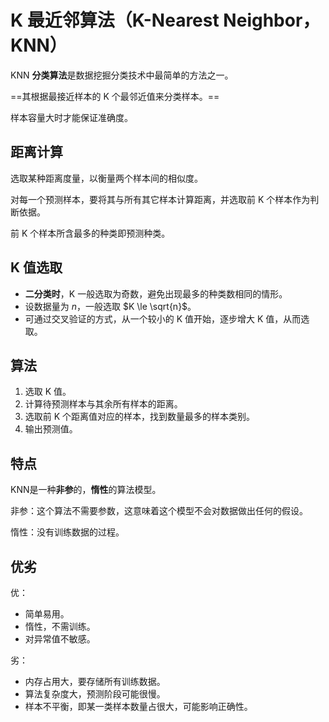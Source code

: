 # K 最近邻算法（K-Nearest Neighbor， KNN）

KNN **分类算法**是数据挖掘分类技术中最简单的方法之一。

==其根据最接近样本的 K 个最邻近值来分类样本。==

样本容量大时才能保证准确度。

## 距离计算

选取某种距离度量，以衡量两个样本间的相似度。

对每一个预测样本，要将其与所有其它样本计算距离，并选取前 K 个样本作为判断依据。

前 K 个样本所含最多的种类即预测种类。

## K 值选取

- **二分类时**，K 一般选取为奇数，避免出现最多的种类数相同的情形。
- 设数据量为 $n$，一般选取 $K \le \sqrt{n}$。
- 可通过交叉验证的方式，从一个较小的 K 值开始，逐步增大 K 值，从而选取。

## 算法

1. 选取 K 值。
2. 计算待预测样本与其余所有样本的距离。
3. 选取前 K 个距离值对应的样本，找到数量最多的样本类别。
4. 输出预测值。

## 特点

KNN是一种**非参**的，**惰性**的算法模型。

非参：这个算法不需要参数，这意味着这个模型不会对数据做出任何的假设。

惰性：没有训练数据的过程。

## 优劣

优：

- 简单易用。
- 惰性，不需训练。
- 对异常值不敏感。

劣：

- 内存占用大，要存储所有训练数据。
- 算法复杂度大，预测阶段可能很慢。
- 样本不平衡，即某一类样本数量占很大，可能影响正确性。